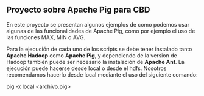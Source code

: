 ## Proyecto sobre Apache Pig para CBD

En este proyecto se presentan algunos ejemplos de como podemos usar algunas de las funcionalidades de Apache Pig, como por ejemplo el uso de las funciones MAX, MIN o AVG.

Para la ejecución de cada uno de los scripts se debe tener instalado tanto **Apache Hadoop** como **Apache Pig**, y dependiendo de la version de Hadoop también puede ser necesario la instalación de **Apache Ant**. La ejecución puede hacerse desde local o desde el hdfs. Nosotros recomendamos hacerlo desde local mediante el uso del siguiente comando:

pig -x local <archivo.pig>
